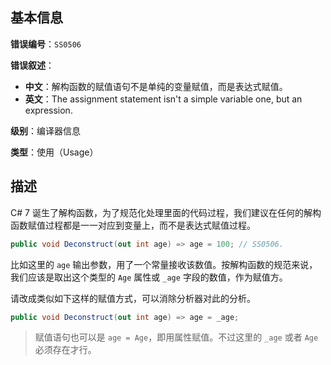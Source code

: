 ## 基本信息

**错误编号**：`SS0506`

**错误叙述**：

* **中文**：解构函数的赋值语句不是单纯的变量赋值，而是表达式赋值。
* **英文**：The assignment statement isn't a simple variable one, but an expression.

**级别**：编译器信息

**类型**：使用（Usage）

## 描述

C# 7 诞生了解构函数，为了规范化处理里面的代码过程，我们建议在任何的解构函数赋值过程都是一一对应到变量上，而不是表达式赋值过程。

```csharp
public void Deconstruct(out int age) => age = 100; // SS0506.
```

比如这里的 `age` 输出参数，用了一个常量接收该数值。按解构函数的规范来说，我们应该是取出这个类型的 `Age` 属性或 `_age` 字段的数值，作为赋值方。

请改成类似如下这样的赋值方式，可以消除分析器对此的分析。

```csharp
public void Deconstruct(out int age) => age = _age;
```

> 赋值语句也可以是 `age = Age`，即用属性赋值。不过这里的 `_age` 或者 `Age` 必须存在才行。